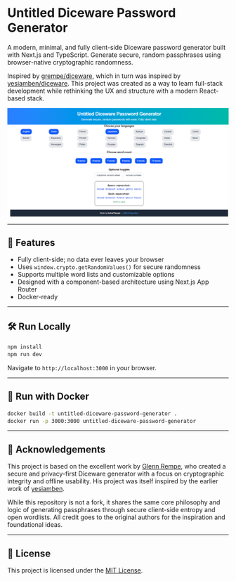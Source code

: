 # Untitled Diceware Password Generator

A modern, minimal, and fully client-side Diceware password generator built with Next.js and TypeScript. Generate secure, random passphrases using browser-native cryptographic randomness.

Inspired by [grempe/diceware](https://github.com/grempe/diceware), which in turn was inspired by [yesiamben/diceware](https://github.com/yesiamben/diceware). This project was created as a way to learn full-stack development while rethinking the UX and structure with a modern React-based stack.


![App Screenshot](public/screenshot.png)

---

## 🌟 Features

- Fully client-side; no data ever leaves your browser
- Uses `window.crypto.getRandomValues()` for secure randomness
- Supports multiple word lists and customizable options
- Designed with a component-based architecture using Next.js App Router
- Docker-ready

---

## 🛠 Run Locally

```bash
npm install
npm run dev
```

Navigate to `http://localhost:3000` in your browser.

---

## 🐳 Run with Docker

```bash
docker build -t untitled-diceware-password-generator .
docker run -p 3000:3000 untitled-diceware-password-generator
```

---

## 📜 Acknowledgements

This project is based on the excellent work by [Glenn Rempe](https://github.com/grempe/diceware), who created a secure and privacy-first Diceware generator with a focus on cryptographic integrity and offline usability. His project was itself inspired by the earlier work of [yesiamben](https://github.com/yesiamben/diceware).

While this repository is not a fork, it shares the same core philosophy and logic of generating passphrases through secure client-side entropy and open wordlists. All credit goes to the original authors for the inspiration and foundational ideas.

---

## 📄 License

This project is licensed under the [MIT License](LICENSE).
